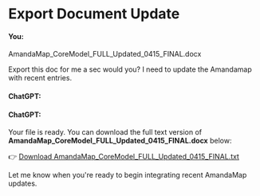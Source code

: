# Export Document Update

#### You:
AmandaMap_CoreModel_FULL_Updated_0415_FINAL.docx

Export this doc for me a sec would you? I need to update the Amandamap with recent entries. 

#### ChatGPT:


#### ChatGPT:
Your file is ready. You can download the full text version of **AmandaMap\_CoreModel\_FULL\_Updated\_0415\_FINAL.docx** below:

👉 [Download AmandaMap\_CoreModel\_FULL\_Updated\_0415\_FINAL.txt](sandbox:/mnt/data/AmandaMap_CoreModel_FULL_Updated_0415_FINAL.txt)

Let me know when you're ready to begin integrating recent AmandaMap updates.
